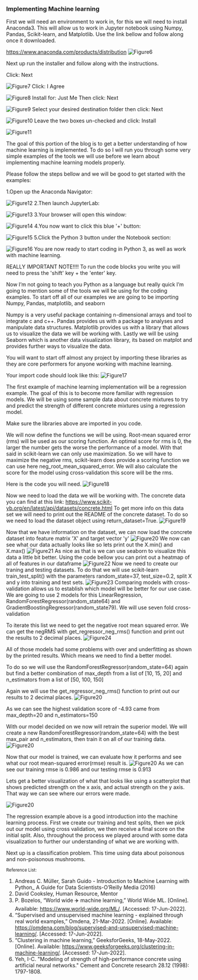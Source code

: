 ### Implementing Machine learning

First we will need an environment to work in, for this we will need to install Anaconda3. This will allow us to work in Jupyter notebook using Numpy, Pandas, Scikit-learn, and Matplotlib. Use the link bellow and follow along once it downloaded.

https://www.anaconda.com/products/distribution 
 ![Figure6]({{site.url}}/assets/images/anadown1.png)

Next up run the installer and follow along with the instructions. 

Click: Next

 ![Figure7]({{site.url}}/assets/images/anadown2.png)
Click: I Agree

 ![Figure8]({{site.url}}/assets/images/anadown3.png)
Install for: Just Me 
Then click: Next

 ![Figure9]({{site.url}}/assets/images/anadown4.png)
Select your desired destination folder then click: Next

 ![Figure10]({{site.url}}/assets/images/anadown5.png)
Leave the two boxes un-checked and click: Install

 ![Figure11]({{site.url}}/assets/images/anadown6.png)


The goal of this portion of the blog is to get a better understanding of how machine learning is implemented. To do so I will run you through some very simple examples of the tools we will use before we learn about implementing machine learning models properly.

Please follow the steps bellow and we will be good to get started with the examples:

1.Open up the Anaconda Navigator:
 
 ![Figure12]({{site.url}}/assets/images/anarun1.png)
2.Then launch JupyterLab:

 ![Figure13]({{site.url}}/assets/images/anarunJup.png)
3.Your browser will open this window:

 ![Figure14]({{site.url}}/assets/images/anarun2.png)
4.You now want to click this blue '+' button:

 ![Figure15]({{site.url}}/assets/images/newanaproj.png)
5.Click the Python 3 button under the Notebook section:

 ![Figure16]({{site.url}}/assets/images/newanaproj2.png)
You are now ready to start coding in Python 3, as well as work with machine learning.


REALLY IMPORTANT NOTE!!!!
To run the code blocks you write you will need to press the 'shift' key + the 'enter' key.

Now I’m not going to teach you Python as a language but really quick I’m going to mention some of the tools we will be using for the coding examples. To start off all of our examples we are going to be importing Numpy, Pandas, matplotlib, and seaborn


Numpy is a very useful package containing n-dimensional arrays and tool to integrate c and c++. Pandas provides us with a package to analyses and manipulate data structures. Matplotlib provides us with a library that allows us to visualize the data we will be working with. Lastly we will be using Seaborn which is another data visualization library, its based on matplot and provides further ways to visualize the data. 

You will want to start off almost any project by importing these libraries as they are core performers for anyone working with machine learning.

Your import code should look like this:
![Figure17]({{site.url}}/assets/images/imp1.png)


The first example of machine learning implementation will be a regression example. The goal of this is to become more familiar with regression models. We will be using some sample data about concrete mixtures to try and predict the strength of different concrete mixtures using a regression model.

Make sure the libraries above are imported in you code. 

We will now define the functions we will be using. Root-mean squared error (rms) will be used as our scoring function. An optimal score for rms is 0, the larger the number gets the worse the performance of a model. With that said in scikit-learn we can only use maximization. So we will have to maximize the negative rms, scikit-learn does provide a scoring function we can use here neg_root_mean_squared_error. We will also calculate the score for the model using cross-validation this score will be the rms.

Here is the code you will need. 
![Figure18]({{site.url}}/assets/images/imp2.png)

Now we need to load the data we will be working with. The concrete data you can find at this link: https://www.scikit-yb.org/en/latest/api/datasets/concrete.html
To get more info on this data set we will need to print out the README of the concrete dataset. To do so we need to load the dataset object using return_dataset=True. 
![Figure19]({{site.url}}/assets/images/imp3.png)

Now that we have information on the dataset, we can now load the concrete dataset into feature matrix 'X' and target vector 'y'
![Figure20]({{site.url}}/assets/images/imp4.png)
We now can see what our data actually looks like so lets print out the X.min() and X.max()
![Figure21]({{site.url}}/assets/images/imp5.png)
As nice as that is we can use seaborn to visualize this data a little bit better. Using the code bellow you can print out a heatmap of all of features in our dataframe
![Figure22]({{site.url}}/assets/images/imp6.png)
Now we need to create our traning and testing datasets. To do that we will use scikit-learn train_test_split() with the parameters random_state=37, test_size=0.2, split X and y into training and test sets.
![Figure23]({{site.url}}/assets/images/imp7.png)
Comparing models with cross-validation allows us to establish which model will be better for our use case. We are going to use 2 models for this LinearRegression,  RandomForestRegressor(random_state64) and GradientBoostingRegressor(random_state79). We will use seven fold cross-validation 

To iterate this list we need to get the negative root mean squared error. We can get the negRMS with get_regressor_neg_rms() function and print out the results to 2 decimal places.
![Figure24]({{site.url}}/assets/images/imp8.png)

All of those models had some problems with over and underfitting as shown by the printed results. Which means we need to find a better model. 

To do so we will use the RandomForestRegressor(random_state=64) again but find a better combination of max_depth from a list of [10, 15, 20] and n_estimators from a list of [50, 100, 150] 

Again we will use the get_regressor_neg_rms() function to print out our results to 2 decimal places. 
![Figure20]({{site.url}}/assets/images/imp9.png)

As we can see the highest validation score of -4.93 came from max_depth=20 and n_estimators=150 

With our model decided on we now will retrain the superior model. We will create a new RandomForestRegressor(random_state=64) with the best max_pair and n_estimators, then train it on all of our training data. 
![Figure20]({{site.url}}/assets/images/imp10.png)

Now that our model is trained, we can evaluate how it performs and see what our root mean-squared error(rmse) result is.
![Figure20]({{site.url}}/assets/images/imp11.png)
As we can see our training rmse is 0.986 and our testing rmse is 0.913 

Lets get a better visualization of what that looks like using a scatterplot that shows predicted strength on the x axis, and actual strength on the y axis. That way we can see where our errors were made.

![Figure20]({{site.url}}/assets/images/imp12.png)


The regression example above is a good introduction into the machine learning process. First we create our training and test splits, then we pick out our model using cross validation, we then receive a final score on the initial split. Also, throughout the process we played around with some data visualization to further our understanding of what we are working with. 

Next up is a classification problem. This time using data about poisonous and non-poisonous mushrooms.



<sub>Reference List:

1. Andreas C. Müller, Sarah Guido - Introduction to Machine Learning with Python_ A Guide for Data Scientists-O’Reilly Media (2016)
2. David Cooksley, Human Resource, Mentor
3. P. Bozelos, “World wide ✈️ machine learning,” World Wide ML. [Online]. Available: https://www.world-wide.org/ML/. [Accessed: 17-Jun-2022]. 
4. “Supervised and unsupervised machine learning - explained through real world examples,” Omdena, 21-Mar-2022. [Online]. Available: https://omdena.com/blog/supervised-and-unsupervised-machine-learning/. [Accessed: 17-Jun-2022]. 
5. “Clustering in machine learning,” GeeksforGeeks, 18-May-2022. [Online]. Available: https://www.geeksforgeeks.org/clustering-in-machine-learning/. [Accessed: 17-Jun-2022].  
6. Yeh, I-C. "Modeling of strength of high-performance concrete using artificial neural networks." Cement and Concrete research 28.12 (1998): 1797-1808.
</sub>